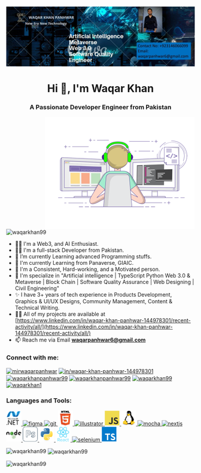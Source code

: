![logo](https://github.com/waqarkhan99/waqarkhan99/blob/main/Github%20Banner.jpg)
<h1 align="center">Hi 👋, I'm Waqar Khan</h1>
<h3 align="center">A Passionate Developer Engineer from Pakistan</h3>

<img align="right" alt="coding" width="400" src="https://raw.githubusercontent.com/devSouvik/devSouvik/master/gif3.gif">

<p align="left"> <img src="https://komarev.com/ghpvc/?username=waqarkhan99&label=Profile%20views&color=0e75b6&style=flat" alt="waqarkhan99" /> </p>

- 💪🏻 I'm a Web3, and AI Enthusiast.
- 👨‍💻 I'm a full-stack Developer from Pakistan.
- 🌱 I’m currently Learning advanced Programming stuffs.
- 📗 I'm currently Learning from Panaverse, GIAIC.
- 🚀 I'm a Consistent, Hard-working, and a Motivated person.
- 🌊 I'm specialize in  "Artificial intelligence | TypeScript Python Web 3.0 & Metaverse | Block Chain | Software Quality Assurance | Web Designing | Civil Engineering"
- ✨ I have 3+ years of tech experience in Products Development, Graphics & UI/UX Designs, Community Management, Content & Technical Writing.
- 👨‍💻 All of my projects are available at [https://www.linkedin.com/in/waqar-khan-panhwar-144978301/recent-activity/all/](https://www.linkedin.com/in/waqar-khan-panhwar-144978301/recent-activity/all/)
- 📫 Reach me via Email **waqarpanhwar6@gmail.com**

<h3 align="left">Connect with me:</h3>
<p align="left">
<a href="https://twitter.com/mirwaqarpanhwar" target="blank"><img align="center" src="https://raw.githubusercontent.com/rahuldkjain/github-profile-readme-generator/master/src/images/icons/Social/twitter.svg" alt="mirwaqarpanhwar" height="30" width="40" /></a>
<a href="https://linkedin.com/in/in/waqar-khan-panhwar-144978301" target="blank"><img align="center" src="https://raw.githubusercontent.com/rahuldkjain/github-profile-readme-generator/master/src/images/icons/Social/linked-in-alt.svg" alt="in/waqar-khan-panhwar-144978301" height="30" width="40" /></a>
<a href="https://fb.com/waqarkhanpanhwar99" target="blank"><img align="center" src="https://raw.githubusercontent.com/rahuldkjain/github-profile-readme-generator/master/src/images/icons/Social/facebook.svg" alt="waqarkhanpanhwar99" height="30" width="40" /></a>
<a href="https://instagram.com/waqarkhanpanhwar99" target="blank"><img align="center" src="https://raw.githubusercontent.com/rahuldkjain/github-profile-readme-generator/master/src/images/icons/Social/instagram.svg" alt="waqarkhanpanhwar99" height="30" width="40" /></a>
<a href="https://www.hackerearth.com/waqarkhan99" target="blank"><img align="center" src="https://raw.githubusercontent.com/rahuldkjain/github-profile-readme-generator/master/src/images/icons/Social/hackerearth.svg" alt="waqarkhan99" height="30" width="40" /></a>
<a href="https://discord.gg/waqarkhan1" target="blank"><img align="center" src="https://raw.githubusercontent.com/rahuldkjain/github-profile-readme-generator/master/src/images/icons/Social/discord.svg" alt="waqarkhan1" height="30" width="40" /></a>
</p>

<h3 align="left">Languages and Tools:</h3>
<p align="left"> <a href="https://dotnet.microsoft.com/" target="_blank" rel="noreferrer"> <img src="https://raw.githubusercontent.com/devicons/devicon/master/icons/dot-net/dot-net-original-wordmark.svg" alt="dotnet" width="40" height="40"/> </a> <a href="https://www.figma.com/" target="_blank" rel="noreferrer"> <img src="https://www.vectorlogo.zone/logos/figma/figma-icon.svg" alt="figma" width="40" height="40"/> </a> <a href="https://git-scm.com/" target="_blank" rel="noreferrer"> <img src="https://www.vectorlogo.zone/logos/git-scm/git-scm-icon.svg" alt="git" width="40" height="40"/> </a> <a href="https://www.w3.org/html/" target="_blank" rel="noreferrer"> <img src="https://raw.githubusercontent.com/devicons/devicon/master/icons/html5/html5-original-wordmark.svg" alt="html5" width="40" height="40"/> </a> <a href="https://www.adobe.com/in/products/illustrator.html" target="_blank" rel="noreferrer"> <img src="https://www.vectorlogo.zone/logos/adobe_illustrator/adobe_illustrator-icon.svg" alt="illustrator" width="40" height="40"/> </a> <a href="https://developer.mozilla.org/en-US/docs/Web/JavaScript" target="_blank" rel="noreferrer"> <img src="https://raw.githubusercontent.com/devicons/devicon/master/icons/javascript/javascript-original.svg" alt="javascript" width="40" height="40"/> </a> <a href="https://www.linux.org/" target="_blank" rel="noreferrer"> <img src="https://raw.githubusercontent.com/devicons/devicon/master/icons/linux/linux-original.svg" alt="linux" width="40" height="40"/> </a> <a href="https://mochajs.org" target="_blank" rel="noreferrer"> <img src="https://www.vectorlogo.zone/logos/mochajs/mochajs-icon.svg" alt="mocha" width="40" height="40"/> </a> <a href="https://nextjs.org/" target="_blank" rel="noreferrer"> <img src="https://cdn.worldvectorlogo.com/logos/nextjs-2.svg" alt="nextjs" width="40" height="40"/> </a> <a href="https://nodejs.org" target="_blank" rel="noreferrer"> <img src="https://raw.githubusercontent.com/devicons/devicon/master/icons/nodejs/nodejs-original-wordmark.svg" alt="nodejs" width="40" height="40"/> </a> <a href="https://www.photoshop.com/en" target="_blank" rel="noreferrer"> <img src="https://raw.githubusercontent.com/devicons/devicon/master/icons/photoshop/photoshop-line.svg" alt="photoshop" width="40" height="40"/> </a> <a href="https://www.python.org" target="_blank" rel="noreferrer"> <img src="https://raw.githubusercontent.com/devicons/devicon/master/icons/python/python-original.svg" alt="python" width="40" height="40"/> </a> <a href="https://reactjs.org/" target="_blank" rel="noreferrer"> <img src="https://raw.githubusercontent.com/devicons/devicon/master/icons/react/react-original-wordmark.svg" alt="react" width="40" height="40"/> </a> <a href="https://www.selenium.dev" target="_blank" rel="noreferrer"> <img src="https://raw.githubusercontent.com/detain/svg-logos/780f25886640cef088af994181646db2f6b1a3f8/svg/selenium-logo.svg" alt="selenium" width="40" height="40"/> </a> <a href="https://www.typescriptlang.org/" target="_blank" rel="noreferrer"> <img src="https://raw.githubusercontent.com/devicons/devicon/master/icons/typescript/typescript-original.svg" alt="typescript" width="40" height="40"/> </a> </p>

<p><img align="left" src="https://github-readme-stats.vercel.app/api/top-langs?username=waqarkhan99&show_icons=true&locale=en&layout=compact" alt="waqarkhan99" /></p>

<p>&nbsp;<img align="center" src="https://github-readme-stats.vercel.app/api?username=waqarkhan99&show_icons=true&locale=en" alt="waqarkhan99" /></p>

<p><img align="center" src="https://github-readme-streak-stats.herokuapp.com/?user=waqarkhan99&" alt="waqarkhan99" /></p>
